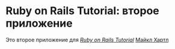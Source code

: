 # Ruby on Rails Tutorial: второе приложение

Это второе приложение для
[*Ruby on Rails Tutorial*](http://railstutorial.org/)
[Майкл Хартл](http://michaelhartl.com/)
